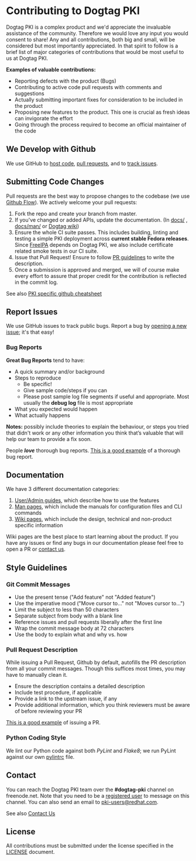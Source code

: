 # Contributing to Dogtag PKI

Dogtag PKI is a complex product and we'd appreciate the invaluable assistance of the community.
Therefore we would love any input you would consent to share! Any and all contributions, both big and small, will be considered but most importantly appreciated. In that spirit to follow is a brief list of major categories of contributions that would be most useful to us at Dogtag PKI.

**Examples of valuable contributions:**

- Reporting defects with the product (Bugs)
- Contributing to active code pull requests with comments and suggestions
- Actually submitting important fixes for consideration to be included in the product
- Proposing new features to the product. This one is crucial as fresh ideas can invigorate the effort
- Going through the process required to become an official maintainer of the code

## We Develop with Github

We use GitHub to [host code](https://github.com/dogtagpki/pki/), [pull requests](https://github.com/dogtagpki/pki/pulls), and to [track issues](https://github.com/dogtagpki/pki/issues).

## Submitting Code Changes

Pull requests are the best way to propose changes to the codebase (we use [Github Flow](https://guides.github.com/introduction/flow/index.html)). We actively welcome your pull requests:

1. Fork the repo and create your branch from master.
2. If you've changed or added APIs, update the documentation. (In [docs/](docs/) , [docs/man/](docs/manuals/) or [Dogtag wiki](https://www.dogtagpki.org))
3. Ensure the whole CI suite passes. This includes building, linting and testing a simple PKI deployment across **current stable Fedora releases**. Since [FreeIPA](https://github.com/freeipa/freeipa) depends on Dogtag PKI, we also include certificate related smoke tests in our CI suite.
4. Issue that Pull Request! Ensure to follow [PR guidelines](#Pull-Request-Description) to write the description.
5. Once a submission is approved and merged, we will of course make every effort to assure that proper credit for the contribution is reflected in the commit log.

See also [PKI specific github cheatsheet](https://www.dogtagpki.org/wiki/GitHub_Pull_Request)

## Report Issues

We use GitHub issues to track public bugs. Report a bug by [opening a new issue](https://github.com/dogtagpki/pki/issues/new/choose); it's that easy!

### Bug Reports

**Great Bug Reports** tend to have:

- A quick summary and/or background
- Steps to reproduce
  - Be specific!
  - Give sample code/steps if you can
  - Please post sample log file segments if useful and appropriate. Most usually the **debug log** file is most appropriate
- What you expected would happen
- What actually happens

**Notes:** possibly include theories to explain the behaviour, or steps you tried that didn't work or any other information you think that’s valuable that will help our team to provide a fix soon.

People ***love*** thorough bug reports. [This is a good example](https://github.com/dogtagpki/pki/issues/3311) of a thorough bug report.

## Documentation

We have 3 different documentation categories:

1. [User/Admin guides](docs/), which describe how to use the features
2. [Man pages](docs/manuals/), which include the manuals for configuration files and CLI commands
3. [Wiki pages](https://www.dogtagpki.org/wiki/PKI_Main_Page), which include the design, technical and non-product specific information

Wiki pages are the best place to start learning about the product. If you have any issues or find any bugs in our documentation please feel free to open a PR or [contact us](#Contact).

## Style Guidelines

### Git Commit Messages

- Use the present tense ("Add feature" not "Added feature")
- Use the imperative mood ("Move cursor to..." not "Moves cursor to...")
- Limit the subject to less than 50 characters
- Separate subject from body with a blank line
- Reference issues and pull requests liberally after the first line
- Wrap the commit message body at 72 characters
- Use the body to explain what and why vs. how

### Pull Request Description

While issuing a Pull Request, Github by default, autofills the PR description from all your commit messages. Though this suffices most times, you may have to manually clean it.

- Ensure the description contains a detailed description
- Include test procedure, if applicable
- Provide a link to the upstream issue, if any
- Provide additional information, which you think reviewers must be aware of before reviewing your PR

[This is a good example](https://github.com/dogtagpki/pki/pull/471) of issuing a PR.

### Python Coding Style

We lint our Python code against both *PyLint* and *Flake8*; we run PyLint against our own [pylintrc](tools/pylintrc) file.

## Contact

You can reach the Dogtag PKI team over the **#dogtag-pki** channel on freenode.net. Note that you need to be a [registered user](https://freenode.net/kb/answer/registration) to message on this channel. You can also send an email to pki-users@redhat.com.

See also [Contact Us](https://www.dogtagpki.org/wiki/Contact_Us)

## License

All contributions must be submitted under the license specified in the [LICENSE](LICENSE) document.
